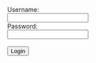 
<!DOCTYPE html>
<html>
<head>
  <title>Login</title>
</head>
<body>
  <form action="/login" method="post">
    <label for="username">Username:</label><br>
    <input type="text" id="username" name="username"><br>
    <label for="password">Password:</label><br>
    <input type="password" id="password" name="password"><br><br>
    <input type="submit" value="Login">
  </form>
</body>
</html>
